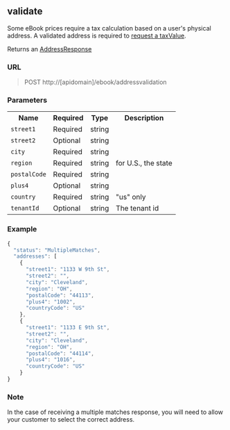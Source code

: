 ## validate

Some eBook prices require a tax calculation based on a user's physical address. A validated address is required to [request a taxValue](/resources/EBook.md#tax-calculation). 

Returns an [AddressResponse](/objects.md#addressresponse)

### URL 
> POST http://[apidomain]/ebook/addressvalidation

### Parameters

<table>
    <tr>
    	<th>Name</th>
		<th>Required</th>
		<th>Type</th>
		<th>Description</th>
	</tr>
    <tr>
		<td><code>street1</code></td>
		<td>Required</td>
		<td>string</td>
		<td></td>
	</tr>
    <tr>
    	<td><code>street2</code></td>
		<td>Optional</td>
		<td>string</td>
		<td></td>
	</tr>
    <tr>
        <td><code>city</code></td>
		<td>Required</td>
		<td>string</td>
		<td></td>
	</tr>
    <tr>
        <td><code>region</code></td>
		<td>Required</td>
		<td>string</td>
		<td>for U.S., the state</td>
	</tr>
    <tr>
        <td><code>postalCode</code></td>
		<td>Required</td>
		<td>string</td>
		<td></td>
	</tr>
    <tr>
        <td><code>plus4</code></td>
    	<td>Optional</td>
		<td>string</td>
		<td></td>
	</tr>
    <tr>
        <td><code>country</code></td>
    	<td>Required</td>
		<td>string</td>
		<td>"us" only</td>
	</tr>
    <tr>
		<td><code>tenantId</code></td>
		<td>Optional</td>
		<td>string</td>
		<td>The tenant id</td>
	</tr>
</table>

### Example
```js
{
  "status": "MultipleMatches",
  "addresses": [
    {
      "street1": "1133 W 9th St",
      "street2": "",
      "city": "Cleveland",
      "region": "OH",
      "postalCode": "44113",
      "plus4": "1002",
      "countryCode": "US"
    },
    {
      "street1": "1133 E 9th St",
      "street2": "",
      "city": "Cleveland",
      "region": "OH",
      "postalCode": "44114",
      "plus4": "1016",
      "countryCode": "US"
    }
}
```

### Note

In the case of receiving a multiple matches response, you will need to allow your customer to select the correct address. 
